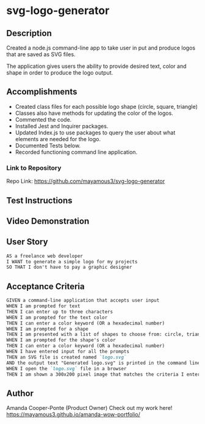 # svg-logo-generator
## Description
Created a node.js command-line app to take user in put and produce logos that are saved as SVG files.

The application gives users the ability to provide desired text, color and shape in order to produce the logo output.

## Accomplishments
- Created class files for each possible logo shape (circle, square, triangle)
- Classes also have methods for updating the color of the logos.
- Commented the code.
- Installed Jest and Inquirer packages.
- Updated Index.js to use packages to query the user about what elements are needed for the logo.
- Documented Tests below.
- Recorded functioning command line application.

### Link to Repository
Repo Link: https://github.com/mayamous3/svg-logo-generator

## Test Instructions

## Video Demonstration

## User Story
```md
AS a freelance web developer
I WANT to generate a simple logo for my projects
SO THAT I don't have to pay a graphic designer
```

## Acceptance Criteria
```md
GIVEN a command-line application that accepts user input
WHEN I am prompted for text
THEN I can enter up to three characters
WHEN I am prompted for the text color
THEN I can enter a color keyword (OR a hexadecimal number)
WHEN I am prompted for a shape
THEN I am presented with a list of shapes to choose from: circle, triangle, and square
WHEN I am prompted for the shape's color
THEN I can enter a color keyword (OR a hexadecimal number)
WHEN I have entered input for all the prompts
THEN an SVG file is created named `logo.svg`
AND the output text "Generated logo.svg" is printed in the command line
WHEN I open the `logo.svg` file in a browser
THEN I am shown a 300x200 pixel image that matches the criteria I entered
```

## Author
Amanda Cooper-Ponte (Product Owner)
Check out my work here!
https://mayamous3.github.io/amanda-wow-portfolio/ 